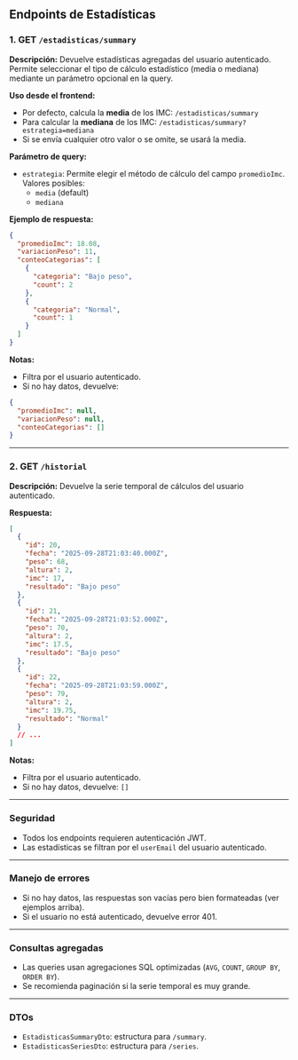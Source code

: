## Endpoints de Estadísticas

### 1. GET `/estadisticas/summary`

**Descripción:**
Devuelve estadísticas agregadas del usuario autenticado. Permite seleccionar el tipo de cálculo estadístico (media o mediana) mediante un parámetro opcional en la query.

**Uso desde el frontend:**

- Por defecto, calcula la **media** de los IMC:
  `/estadisticas/summary`
- Para calcular la **mediana** de los IMC:
  `/estadisticas/summary?estrategia=mediana`
- Si se envía cualquier otro valor o se omite, se usará la media.

**Parámetro de query:**

- `estrategia`: Permite elegir el método de cálculo del campo `promedioImc`. Valores posibles:
  - `media` (default)
  - `mediana`

**Ejemplo de respuesta:**

```json
{
  "promedioImc": 18.08,
  "variacionPeso": 11,
  "conteoCategorias": [
    {
      "categoria": "Bajo peso",
      "count": 2
    },
    {
      "categoria": "Normal",
      "count": 1
    }
  ]
}
```

**Notas:**

- Filtra por el usuario autenticado.
- Si no hay datos, devuelve:

```json
{
  "promedioImc": null,
  "variacionPeso": null,
  "conteoCategorias": []
}
```

---

### 2. GET `/historial`

**Descripción:**
Devuelve la serie temporal de cálculos del usuario autenticado.

**Respuesta:**

```json
[
  {
    "id": 20,
    "fecha": "2025-09-28T21:03:40.000Z",
    "peso": 68,
    "altura": 2,
    "imc": 17,
    "resultado": "Bajo peso"
  },
  {
    "id": 21,
    "fecha": "2025-09-28T21:03:52.000Z",
    "peso": 70,
    "altura": 2,
    "imc": 17.5,
    "resultado": "Bajo peso"
  },
  {
    "id": 22,
    "fecha": "2025-09-28T21:03:59.000Z",
    "peso": 79,
    "altura": 2,
    "imc": 19.75,
    "resultado": "Normal"
  }
  // ...
]
```

**Notas:**

- Filtra por el usuario autenticado.
- Si no hay datos, devuelve: `[]`

---

### Seguridad

- Todos los endpoints requieren autenticación JWT.
- Las estadísticas se filtran por el `userEmail` del usuario autenticado.

---

### Manejo de errores

- Si no hay datos, las respuestas son vacías pero bien formateadas (ver ejemplos arriba).
- Si el usuario no está autenticado, devuelve error 401.

---

### Consultas agregadas

- Las queries usan agregaciones SQL optimizadas (`AVG`, `COUNT`, `GROUP BY`, `ORDER BY`).
- Se recomienda paginación si la serie temporal es muy grande.

---

### DTOs

- `EstadisticasSummaryDto`: estructura para `/summary`.
- `EstadisticasSeriesDto`: estructura para `/series`.
